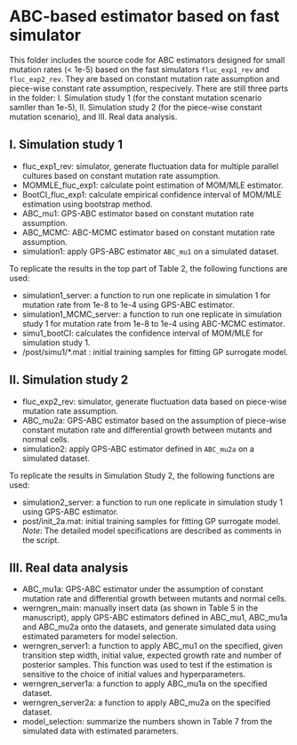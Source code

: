 # ABC-based estimator based on fast simulator
This folder includes the source code for ABC estimators designed for small mutation rates (< 1e-5) based on the fast simulators `fluc_exp1_rev` and `fluc_exp2_rev`. They are based on constant mutation rate assumption and piece-wise constant rate assumption, respecively. There are still three parts in the folder: I. Simulation study 1 (for the constant mutation scenario samller than 1e-5), II. Simulation study 2 (for the piece-wise constant mutation scenario), and III. Real data analysis. 

## I. Simulation study 1
* fluc_exp1_rev: simulator, generate fluctuation data for multiple parallel cultures based on constant mutation rate assumption.
* MOMMLE_fluc_exp1: calculate point estimation of MOM/MLE estimator.
* BootCI_fluc_exp1: calculate empirical confidence interval of MOM/MLE estimation using bootstrap method.
* ABC_mu1: GPS-ABC estimator based on constant mutation rate assumption.
* ABC_MCMC: ABC-MCMC estimator based on constant mutation rate assumption.
* simulation1: apply GPS-ABC estimator `ABC_mu1` on a simulated dataset.

To replicate the results in the top part of Table 2, the following functions are used:
* simulation1_server: a function to run one replicate in simulation 1 for mutation rate from 1e-8 to 1e-4 using GPS-ABC estimator.
* simulation1_MCMC_server: a function to run one replicate in simulation study 1 for mutation rate from 1e-8 to 1e-4 using ABC-MCMC estimator.
* simu1_bootCI: calculates the confidence interval of MOM/MLE for simulation study 1.
* /post/simu1/*.mat : initial training samples for fitting GP surrogate model.

## II. Simulation study 2
* fluc_exp2_rev: simulator, generate fluctuation data based on piece-wise mutation rate assumption.
* ABC_mu2a: GPS-ABC estimator based on the assumption of piece-wise constant mutation rate and differential growth between mutants and normal cells.
* simulation2: apply GPS-ABC estimator defined in `ABC_mu2a` on a simulated dataset.

To replicate the results in Simulation Study 2, the following functions are used:
* simulation2_server: a function to run one replicate in simulation study 1 using GPS-ABC estimator.
* post/init_2a.mat: initial training samples for fitting GP surrogate model.
*Note*: The detailed model specifications are described as comments in the script.    

## III. Real data analysis
* ABC_mu1a: GPS-ABC estimator under the assumption of constant mutation rate and differential growth between mutants and normal cells.
* werngren_main: manually insert data (as shown in Table 5 in the manuscript), apply GPS-ABC estimators defined in ABC_mu1, ABC_mu1a and ABC_mu2a onto the datasets, and generate simulated data using estimated parameters for model selection.
* werngren_server1: a function to apply ABC_mu1 on the specified, given transition step width, initial value, expected growth rate and number of posterior samples. This function was used to test if the estimation is sensitive to the choice of initial values and hyperparameters.
* werngren_server1a: a function to apply ABC_mu1a on the specified dataset.
* werngren_server2a: a function to apply ABC_mu2a on the specified dataset.
* model_selection: summarize the numbers shown in Table 7 from the simulated data with estimated parameters.
